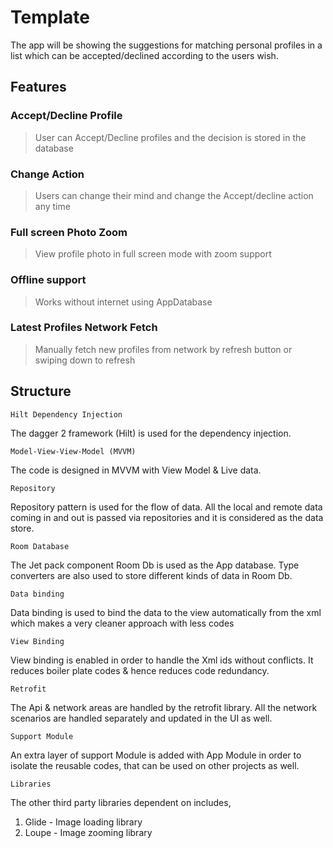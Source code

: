 # Template

The app will be showing the suggestions for matching personal profiles in a list which can be accepted/declined according to the users wish.

## Features

### Accept/Decline Profile

> User can Accept/Decline profiles and the decision is stored in the database
   
### Change Action

> Users can change their mind and change the Accept/decline action any time

### Full screen Photo Zoom

> View profile photo in full screen mode with zoom support

### Offline support

> Works without internet using AppDatabase

### Latest Profiles Network Fetch

> Manually fetch new profiles from network by refresh button or swiping down to refresh

## Structure
`Hilt Dependency Injection`

The dagger 2 framework (Hilt) is used for the dependency injection.

`Model-View-View-Model (MVVM)`

The code is designed in MVVM with View Model & Live data.

`Repository`

Repository pattern is used for the flow of data. All the local and remote data coming in and out is passed via repositories and it is considered as the data store. 

`Room Database`

The Jet pack component Room Db is used as the App database. Type converters are also used to store different kinds of data in Room Db.

`Data binding`

Data binding is used to bind the data to the view automatically from the xml which makes a very cleaner approach with less codes

`View Binding`

View binding is enabled in order to handle the Xml ids without conflicts. It reduces boiler plate codes & hence reduces code redundancy.

`Retrofit`

The Api & network areas are handled by the retrofit library. All the network scenarios are handled separately and updated in the UI as well.

`Support Module`

An extra layer of support Module is added with App Module in order to isolate the reusable codes, that can be used on other projects as well.

`Libraries`

The other third party libraries dependent on includes,
1. Glide - Image loading library
2. Loupe - Image zooming library
